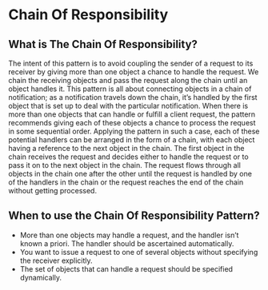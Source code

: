 # Chain Of Responsibility

## What is The Chain Of Responsibility?

The intent of this pattern is to avoid coupling the sender of a request to its receiver by giving more than one object a
chance to handle the request. We chain the receiving objects and pass the request along the chain until an object
handles it. This pattern is all about connecting objects in a chain of notification; as a notification travels down the
chain, it’s handled by the first object that is set up to deal with the particular notification. When there is more than
one objects that can handle or fulfill a client request, the pattern recommends giving each of these objects a chance to
process the request in some sequential order. Applying the pattern in such a case, each of these potential handlers can
be arranged in the form of a chain, with each object having a reference to the next object in the chain. The first
object in the chain receives the request and decides either to handle the request or to pass it on to the next object in
the chain. The request flows through all objects in the chain one after the other until the request is handled by one of
the handlers in the chain or the request reaches the end of the chain without getting processed.


## When to use the Chain Of Responsibility Pattern?

- More than one objects may handle a request, and the handler isn’t known a priori. The handler should be ascertained automatically.
- You want to issue a request to one of several objects without specifying the receiver explicitly.
- The set of objects that can handle a request should be specified dynamically.